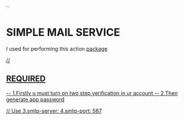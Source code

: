 `` <h1> SIMPLE MAIL SERVICE</h1>

I used for performing this action <a href="gopkg.in/gomail.v2"> package

// <h2> REQUIRED </h2>
-- 1.Firstly u must turn on two step verification in ur account
-- 2.Then generate app password

// Use 
3.smtp-server: <a href="smtp.gmail.com">
4.smtp-port: 587
